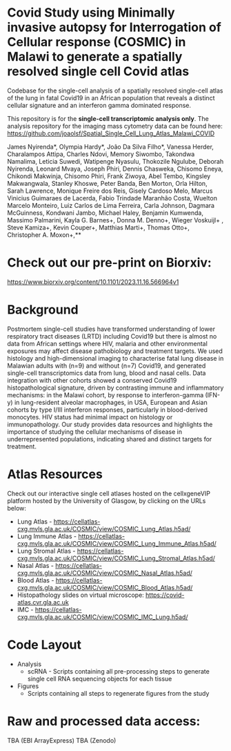 # Covid Study using Minimally invasive autopsy for Interrogation of Cellular response (COSMIC) in Malawi to generate a spatially resolved single cell Covid atlas
Codebase for the single-cell analysis of a spatially resolved single-cell atlas of the lung in fatal Covid19 in an African population that reveals a distinct cellular signature and an interferon gamma dominated response.

This repository is for the **single-cell transcriptomic analysis only**. The analysis repository for the imaging mass cytometry data can be found here: https://github.com/joaolsf/Spatial_Single_Cell_Lung_Atlas_Malawi_COVID

James Nyirenda*, Olympia Hardy*, João Da Silva Filho*, Vanessa Herder, Charalampos Attipa, Charles Ndovi, Memory Siwombo, Takondwa Namalima, Leticia Suwedi, Watipenge Nyasulu, Thokozile Ngulube, Deborah Nyirenda, Leonard Mvaya, Joseph Phiri, Dennis Chasweka, Chisomo Eneya, Chikondi Makwinja, Chisomo Phiri, Frank Ziwoya, Abel Tembo, Kingsley Makwangwala, Stanley Khoswe, Peter Banda, Ben Morton, Orla Hilton, Sarah Lawrence, Monique Freire dos Reis, Gisely Cardoso Melo, Marcus Vinicius Guimaraes de Lacerda, Fabio Trindade Maranhão Costa, Wuelton Marcelo Monteiro, Luiz Carlos de Lima Ferreira, Carla Johnson, Dagmara McGuinness, Kondwani Jambo, Michael Haley, Benjamin Kumwenda, Massimo Palmarini, Kayla G. Barnes+, Donna M. Denno+, Wieger Voskuijl+ , Steve Kamiza+, Kevin Couper+, Matthias Marti+, Thomas Otto+, Christopher A. Moxon+,**

# Check out our pre-print on Biorxiv:
https://www.biorxiv.org/content/10.1101/2023.11.16.566964v1

# Background
Postmortem single-cell studies have transformed understanding of lower respiratory tract diseases (LRTD) including Covid19 but there is almost no data from African settings where HIV, malaria and other environmental exposures may affect disease pathobiology and treatment targets. We used histology and high-dimensional imaging to characterise fatal lung disease in Malawian adults with (n=9) and without (n=7) Covid19, and generated single-cell transcriptomics data from lung, blood and nasal cells. Data integration with other cohorts showed a conserved Covid19 histopathological signature, driven by contrasting immune and inflammatory mechanisms: in the Malawi cohort, by response to interferon-gamma (IFN-y) in lung-resident alveolar macrophages, in USA, European and Asian cohorts by type I/III interferon responses, particularly in blood-derived monocytes. HIV status had minimal impact on histology or immunopathology. Our study provides data resources and highlights the importance of studying the cellular mechanisms of disease in underrepresented populations, indicating shared and distinct targets for treatment.

# Atlas Resources
Check out our interactive single cell atlases hosted on the cellxgeneVIP platform hosted by the University of Glasgow, by clicking on the URLs below:
* Lung Atlas - https://cellatlas-cxg.mvls.gla.ac.uk/COSMIC/view/COSMIC_Lung_Atlas.h5ad/
* Lung Immune Atlas - https://cellatlas-cxg.mvls.gla.ac.uk/COSMIC/view/COSMIC_Lung_Immune_Atlas.h5ad/
* Lung Stromal Atlas - https://cellatlas-cxg.mvls.gla.ac.uk/COSMIC/view/COSMIC_Lung_Stromal_Atlas.h5ad/
* Nasal Atlas - https://cellatlas-cxg.mvls.gla.ac.uk/COSMIC/view/COSMIC_Nasal_Atlas.h5ad/
* Blood Atlas - https://cellatlas-cxg.mvls.gla.ac.uk/COSMIC/view/COSMIC_Blood_Atlas.h5ad/
* Histopathology slides on virtual microscope: https://covid-atlas.cvr.gla.ac.uk
* IMC - https://cellatlas-cxg.mvls.gla.ac.uk/COSMIC/view/COSMIC_IMC_Lung.h5ad/

# Code Layout
  * Analysis
      * scRNA - Scripts containing all pre-processing steps to generate single cell RNA sequencing objects for each tissue
  * Figures
      * Scripts containing all steps to regenerate figures from the study
   
# Raw and processed data access:
TBA (EBI ArrayExpress)
TBA (Zenodo)
